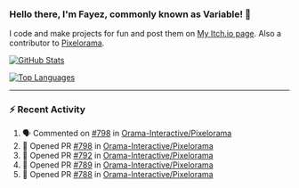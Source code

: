 ### Hello there, I'm Fayez, commonly known as Variable! 👋
I code and make projects for fun and post them on [My Itch.io page](https://variable-industries.itch.io/). Also a contributor to [Pixelorama](https://github.com/Orama-Interactive/Pixelorama).

[![GitHub Stats](https://github-readme-stats.vercel.app/api/?username=Variable-ind&show_icons=true&theme=merko)](https://github.com/anuraghazra/github-readme-stats)

[![Top Languages](https://github-readme-stats.vercel.app/api/top-langs/?username=Variable-ind&layout=compact&theme=merko)](https://github.com/anuraghazra/github-readme-stats)

---

### :zap: Recent Activity

<!--START_SECTION:activity-->
1. 🗣 Commented on [#798](https://github.com/Orama-Interactive/Pixelorama/issues/798) in [Orama-Interactive/Pixelorama](https://github.com/Orama-Interactive/Pixelorama)
2. 💪 Opened PR [#798](https://github.com/Orama-Interactive/Pixelorama/pull/798) in [Orama-Interactive/Pixelorama](https://github.com/Orama-Interactive/Pixelorama)
3. 💪 Opened PR [#792](https://github.com/Orama-Interactive/Pixelorama/pull/792) in [Orama-Interactive/Pixelorama](https://github.com/Orama-Interactive/Pixelorama)
4. 💪 Opened PR [#789](https://github.com/Orama-Interactive/Pixelorama/pull/789) in [Orama-Interactive/Pixelorama](https://github.com/Orama-Interactive/Pixelorama)
5. 💪 Opened PR [#788](https://github.com/Orama-Interactive/Pixelorama/pull/788) in [Orama-Interactive/Pixelorama](https://github.com/Orama-Interactive/Pixelorama)
<!--END_SECTION:activity-->

<!--
**Variable-ind/Variable-ind** is a ✨ _special_ ✨ repository because its `README.md` (this file) appears on your GitHub profile.

Here are some ideas to get you started:
- 🌱 I’m currently studying at ...
- 🔭 I’m currently working on ...
- 👯 I’m looking to collaborate on ...
- 🤔 I’m looking for help with ...
- 💬 Ask me about ...
- 📫 How to reach me: ...
- ⚡ Fun fact: ...
-->
